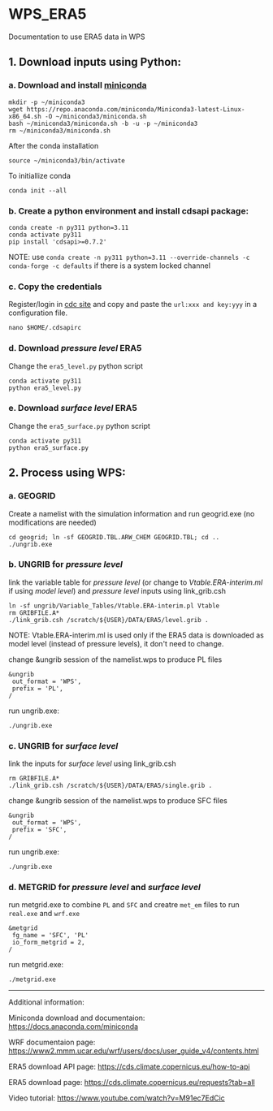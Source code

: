 # WPS_ERA5
Documentation to use ERA5 data in WPS

## 1. Download inputs using Python:
### a. Download and install [miniconda](https://docs.anaconda.com/miniconda)
```
mkdir -p ~/miniconda3
wget https://repo.anaconda.com/miniconda/Miniconda3-latest-Linux-x86_64.sh -O ~/miniconda3/miniconda.sh
bash ~/miniconda3/miniconda.sh -b -u -p ~/miniconda3
rm ~/miniconda3/miniconda.sh
```
After the conda installation
```
source ~/miniconda3/bin/activate
```
To initiallize conda
```
conda init --all
```
### b. Create a python environment and install cdsapi package:
```
conda create -n py311 python=3.11
conda activate py311
pip install 'cdsapi>=0.7.2'
```
NOTE: use `conda create -n py311 python=3.11 --override-channels -c conda-forge -c defaults` if there is a system locked channel

### c. Copy the credentials

Register/login in [cdc site](https://cds.climate.copernicus.eu/how-to-api) and copy and paste the `url:xxx and key:yyy` in a configuration file.

```
nano $HOME/.cdsapirc
```
### d. Download *pressure level* ERA5

Change the `era5_level.py` python script
```
conda activate py311
python era5_level.py
```

### e. Download *surface level* ERA5

Change the `era5_surface.py` python script
```
conda activate py311
python era5_surface.py
```

## 2. Process using WPS:

### a. GEOGRID

Create a namelist with the simulation information and run geogrid.exe (no modifications are needed)

```
cd geogrid; ln -sf GEOGRID.TBL.ARW_CHEM GEOGRID.TBL; cd ..
./ungrib.exe
```
### b. UNGRIB for *pressure level* 

link the variable table for *pressure level* (or change to *Vtable.ERA-interim.ml* if using *model level*) and *pressure level* inputs using link_grib.csh

```
ln -sf ungrib/Variable_Tables/Vtable.ERA-interim.pl Vtable
rm GRIBFILE.A*
./link_grib.csh /scratch/${USER}/DATA/ERA5/level.grib .
```
NOTE: Vtable.ERA-interim.ml is used only if the ERA5 data is downloaded as model level (instead of pressure levels), it don't need to change.

change &ungrib session of the namelist.wps to produce PL files

```
&ungrib
 out_format = 'WPS',
 prefix = 'PL',
/
```

run ungrib.exe:

```
./ungrib.exe
```

### c. UNGRIB for *surface level*

link the inputs for *surface level* using link_grib.csh

```
rm GRIBFILE.A*
./link_grib.csh /scratch/${USER}/DATA/ERA5/single.grib .
```

change &ungrib session of the namelist.wps to produce SFC files

```
&ungrib
 out_format = 'WPS',
 prefix = 'SFC',
/
```

run ungrib.exe:

```
./ungrib.exe
```

### d. METGRID for *pressure level* and *surface level*

run metgrid.exe to combine `PL` and `SFC` and creatre `met_em` files to run `real.exe` and `wrf.exe`

```
&metgrid
 fg_name = 'SFC', 'PL'
 io_form_metgrid = 2,
/
```

run metgrid.exe:

```
./metgrid.exe
```
----------------------------

Additional information:

Miniconda download and documentaion: https://docs.anaconda.com/miniconda

WRF documentaion page: https://www2.mmm.ucar.edu/wrf/users/docs/user_guide_v4/contents.html

ERA5 download API page: https://cds.climate.copernicus.eu/how-to-api

ERA5 download page: https://cds.climate.copernicus.eu/requests?tab=all

Video tutorial: https://www.youtube.com/watch?v=M91ec7EdCic
